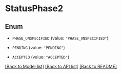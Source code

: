 # StatusPhase2

## Enum


* `PHASE_UNSPECIFIED` (value: `"PHASE_UNSPECIFIED"`)

* `PENDING` (value: `"PENDING"`)

* `ACCEPTED` (value: `"ACCEPTED"`)


[[Back to Model list]](../README.md#documentation-for-models) [[Back to API list]](../README.md#documentation-for-api-endpoints) [[Back to README]](../README.md)


